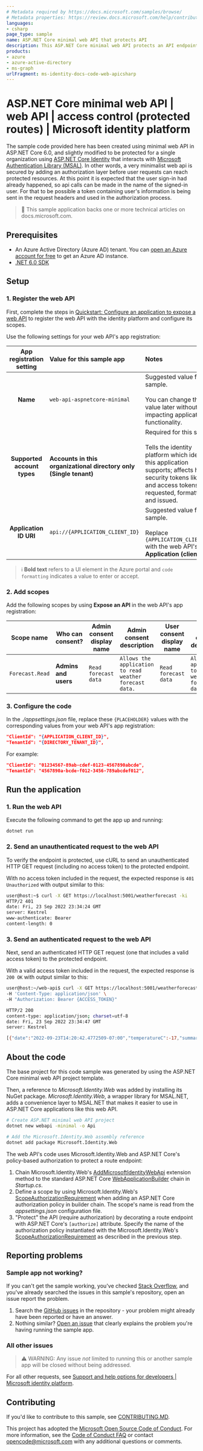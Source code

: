 ```yaml
---
# Metadata required by https://docs.microsoft.com/samples/browse/
# Metadata properties: https://review.docs.microsoft.com/help/contribute/samples/process/onboarding?branch=main#add-metadata-to-readme
languages:
- csharp
page_type: sample
name: ASP.NET Core minimal web API that protects API
description: This ASP.NET Core minimal web API protects an API endpoint. The code in this sample is used by one or more articles on docs.microsoft.com.
products:
- azure
- azure-active-directory
- ms-graph
urlFragment: ms-identity-docs-code-web-apicsharp
---
```


# ASP.NET Core minimal web API | web API | access control (protected routes) | Microsoft identity platform

<!-- Build badges here
![Build passing.](https://img.shields.io/badge/build-passing-brightgreen.svg) ![Code coverage.](https://img.shields.io/badge/coverage-100%25-brightgreen.svg) ![License.](https://img.shields.io/badge/license-MIT-green.svg)
-->

The sample code provided here has been created using minimal web API in ASP.NET Core 6.0, and slightly modified to be protected for a single organization using [ASP.NET Core Identity](https://docs.microsoft.com/en-us/aspnet/core/security/authentication/identity?view=aspnetcore-6.0) that interacts with [Microsoft Authentication Library (MSAL)](https://docs.microsoft.com/en-us/azure/active-directory/develop/msal-overview).  In other words, a very minimalist web api is secured by adding an authorization layer before user requests can reach protected resources.  At this point it is expected that the user sign-in had already happened, so api calls can be made in the name of the signed-in user. For that to be possible a token containing user's information is being sent in the request headers and used in the authorization process.

<!-- TODO: IMAGE or CONSOLE OUTPUT of running/executed app -->

> :page_with_curl: This sample application backs one or more technical articles on docs.microsoft.com. <!-- TODO: Link to first tutorial in series when published. -->

## Prerequisites

- An Azure Active Directory (Azure AD) tenant. You can [open an Azure account for free](https://azure.microsoft.com/free) to get an Azure AD instance.
- [.NET 6.0 SDK](https://dotnet.microsoft.com/download/dotnet/6.0)

## Setup

### 1. Register the web API

First, complete the steps in [Quickstart: Configure an application to expose a web API](https://learn.microsoft.com/azure/active-directory/develop/quickstart-configure-app-expose-web-apis) to register the web API with the identity platform and configure its scopes.

Use the following settings for your web API's app registration:

| App registration <br/> setting | Value for this sample app | Notes |
|:-:|:-|:-|
| **Name** | `web-api-aspnetcore-minimal` | Suggested value for this sample. <br/><br/> You can change this value later without impacting application functionality. |
| **Supported account types** | **Accounts in this organizational directory only (Single tenant)** | Required for this sample. <br/><br/> Tells the identity platform which identities this application supports; affects how security tokens like ID and access tokens are requested, formatted, and issued. |
| **Application ID URI** | `api://{APPLICATION_CLIENT_ID}` | Suggested value for this sample. <br/><br/>  Replace `{APPLICATION_CLIENT_ID}` with the web API's **Application (client) ID**. |

> :information_source: **Bold text** refers to a UI element in the Azure portal and `code formatting` indicates a value to enter or accept.

### 2. Add scopes

Add the following scopes by using **Expose an API** in the web API's app registration:

| Scope name      | Who can consent?     | Admin consent display name | Admin consent description                               | User consent display name | User consent description                                | State                 |
|-----------------|----------------------|----------------------------|---------------------------------------------------------|---------------------------|---------------------------------------------------------|-----------------------|
| `Forecast.Read` | **Admins and users** | `Read forecast data`       | `Allows the application to read weather forecast data.` | `Read forecast data`      | `Allows the application to read weather forecast data.` | **Enabled** (default) |

### 3. Configure the code

In the _./appsettings.json_ file, replace these `{PLACEHOLDER}` values with the corresponding values from your web API's app registration:

```json
"ClientId": "{APPLICATION_CLIENT_ID}",
"TenantId": "{DIRECTORY_TENANT_ID}",
```

For example:

```json
"ClientId": "01234567-89ab-cdef-0123-4567890abcde",
"TenantId": "4567890a-bcde-f012-3456-789abcdef012",
```

## Run the application

### 1. Run the web API

Execute the following command to get the app up and running:

```bash
dotnet run
```

### 2. Send an unauthenticated request to the web API

To verify the endpoint is protected, use cURL to send an unauthenticated HTTP GET request (including no access token) to the protected endpoint.

With no access token included in the request, the expected response is `401 Unauthorized` with output similar to this:

```bash
user@host:~$ curl -X GET https://localhost:5001/weatherforecast -ki
HTTP/2 401
date: Fri, 23 Sep 2022 23:34:24 GMT
server: Kestrel
www-authenticate: Bearer
content-length: 0
```

### 3. Send an authenticated request to the web API

Next, send an authenticated HTTP GET request (one that includes a valid access token) to the protected endpoint.

With a valid access token included in the request, the expected response is `200 OK` with output similar to this:

```bash
user@host:~/web-api$ curl -X GET https://localhost:5001/weatherforecast -ki \
-H 'Content-Type: application/json' \
-H "Authorization: Bearer {ACCESS_TOKEN}"

HTTP/2 200
content-type: application/json; charset=utf-8
date: Fri, 23 Sep 2022 23:34:47 GMT
server: Kestrel

[{"date":"2022-09-23T14:20:42.4772509-07:00","temperatureC":-17,"summary":"Freezing","temperatureF":2},{"date":"2022-09-24T14:20:42.4772803-07:00","temperatureC":-15,"summary":"Sweltering","temperatureF":6},{"date":"2022-09-25T14:20:42.4772819-07:00","temperatureC":51,"summary":"Balmy","temperatureF":123},{"date":"2022-09-26T14:20:42.4772832-07:00","temperatureC":34,"summary":"Chilly","temperatureF":93},{"date":"2022-09-27T14:20:42.4772846-07:00","temperatureC":-13,"summary":"Hot","temperatureF":9}]
```

## About the code

The base project for this code sample was generated by using the ASP.NET Core minimal web API project template.

Then, a reference to _Microsoft.Identity.Web_ was added by installing its NuGet package. _Microsoft.Identity.Web_, a wrapper library for MSAL.NET, adds a convenience layer to MSAL.NET that makes it easier to use in ASP.NET Core applications like this web API.

```bash
# Create ASP.NET minimal web API project
dotnet new webapi -minimal -o Api

# Add the Microsoft.Identity.Web assembly reference
dotnet add package Microsoft.Identity.Web
```

The web API's code uses Microsoft.Identity.Web and ASP.NET Core's policy-based authorization to protect a route endpoint:

1. Chain Microsoft.Identity.Web's [AddMicrosoftIdentityWebApi] extension method to the standard ASP.NET Core [WebApplicationBuilder] chain in _Startup.cs_.
1. Define a scope by using Microsoft.Identity.Web's [ScopeAuthorizationRequirement] when adding an ASP.NET Core authorization policy in builder chain. The scope's name is read from the _appsettings.json_ configuration file.
1. "Protect" the API (require authorization) by decorating a route endpoint with ASP.NET Core's `[authorize]` attribute. Specify the name of the authorization policy instantiated with the Microsoft.Identity.Web's [ScopeAuthorizationRequirement] as described in the previous step.

## Reporting problems

### Sample app not working?

If you can't get the sample working, you've checked [Stack Overflow](http://stackoverflow.com/questions/tagged/msal), and you've already searched the issues in this sample's repository, open an issue report the problem.

1. Search the [GitHub issues](../../issues) in the repository - your problem might already have been reported or have an answer.
1. Nothing similar? [Open an issue](../../issues/new) that clearly explains the problem you're having running the sample app.

### All other issues

> :warning: WARNING: Any issue _not_ limited to running this or another sample app will be closed without being addressed.

For all other requests, see [Support and help options for developers | Microsoft identity platform](https://docs.microsoft.com/azure/active-directory/develop/developer-support-help-options).

## Contributing

If you'd like to contribute to this sample, see [CONTRIBUTING.MD](/CONTRIBUTING.md).

This project has adopted the [Microsoft Open Source Code of Conduct](https://opensource.microsoft.com/codeofconduct/). For more information, see the [Code of Conduct FAQ](https://opensource.microsoft.com/codeofconduct/faq/) or contact [opencode@microsoft.com](mailto:opencode@microsoft.com) with any additional questions or comments.

<!-- LINKS -->
[AddMicrosoftIdentityWebApi]: https://learn.microsoft.com/dotnet/api/microsoft.identity.web.microsoftidentitywebapiauthenticationbuilderextensions.addmicrosoftidentitywebapi
[ScopeAuthorizationRequirement]: https://learn.microsoft.com/dotnet/api/microsoft.identity.web.scopeauthorizationrequirement
[WebApplicationBuilder]: https://learn.microsoft.com/en-us/dotnet/api/microsoft.aspnetcore.builder.webapplicationbuilder
